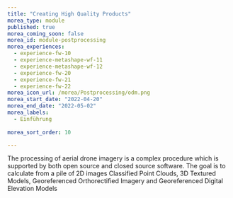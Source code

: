 ```yaml
---
title: "Creating High Quality Products"
morea_type: module
published: true
morea_coming_soon: false
morea_id: module-postprocessing
morea_experiences:
  - experience-fw-10
  - experience-metashape-wf-11
  - experience-metashape-wf-12   
  - experience-fw-20
  - experience-fw-21
  - experience-fw-22
morea_icon_url: /morea/Postprocessing/odm.png
morea_start_date: "2022-04-20"
morea_end_date: "2022-05-02"
morea_labels: 
  - Einführung
  
morea_sort_order: 10

---
```


 The processing of aerial drone imagery is a complex procedure which is supported by both open source and closed source software. The goal is to calculate from a pile of 2D images Classified Point Clouds, 3D Textured Models, Georeferenced Orthorectified Imagery and Georeferenced Digital Elevation Models
